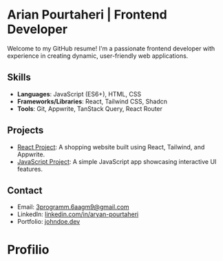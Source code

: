 # Arian Pourtaheri | Frontend Developer

Welcome to my GitHub resume! I'm a passionate frontend developer with experience in creating dynamic, user-friendly web applications.

## Skills

- **Languages**: JavaScript (ES6+), HTML, CSS
- **Frameworks/Libraries**: React, Tailwind CSS, Shadcn
- **Tools**: Git, Appwrite, TanStack Query, React Router

## Projects

- [React Project](resume/projects/react): A shopping website built using React, Tailwind, and Appwrite.
- [JavaScript Project](resume/projects/js): A simple JavaScript app showcasing interactive UI features.

## Contact

- Email: 3programm.6aagm9@gmail.com
- LinkedIn: [linkedin.com/in/aryan-pourtaheri](www.linkedin.com/in/aryan-pourtaheri-74543a2b3)
- Portfolio: [johndoe.dev](https://johndoe.dev)
# Profilio

